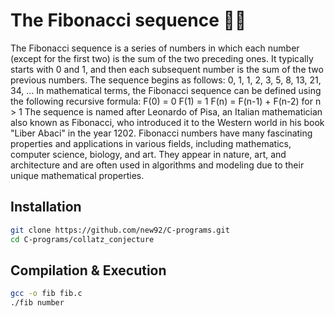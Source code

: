# The Fibonacci sequence 🧙‍♂️

The Fibonacci sequence is a series of numbers in which each number (except for the first two) is the sum of the two preceding ones. It typically starts with 0 and 1, and then each subsequent number is the sum of the two previous numbers. The sequence begins as follows:
0, 1, 1, 2, 3, 5, 8, 13, 21, 34, ...
In mathematical terms, the Fibonacci sequence can be defined using the following recursive formula:
F(0) = 0
F(1) = 1
F(n) = F(n-1) + F(n-2) for n > 1
The sequence is named after Leonardo of Pisa, an Italian mathematician also known as Fibonacci, who introduced it to the Western world in his book "Liber Abaci" in the year 1202. Fibonacci numbers have many fascinating properties and applications in various fields, including mathematics, computer science, biology, and art. They appear in nature, art, and architecture and are often used in algorithms and modeling due to their unique mathematical properties.


## Installation

```bash
git clone https://github.com/new92/C-programs.git
cd C-programs/collatz_conjecture
```

## Compilation & Execution

```bash
gcc -o fib fib.c
./fib number
```
